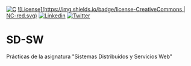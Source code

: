 [![C](https://img.shields.io/badge/C-11-yellow.svg)](http://www.cplusplus.com/)
[![License](https://img.shields.io/badge/license-CreativeCommons | NC-red.svg)](http://es.creativecommons.org/blog/licencias/) 
[![Linkedin](https://img.shields.io/badge/LinkedIn-Carlos-blue.svg)](https://es.linkedin.com/in/carlosrodriguezhernandez)
[![Twitter](https://img.shields.io/badge/Twitter-carrodher-blue.svg)](https://twitter.com/carrodher)

# SD-SW
Prácticas de la asignatura "Sistemas Distribuidos y Servicios Web"
